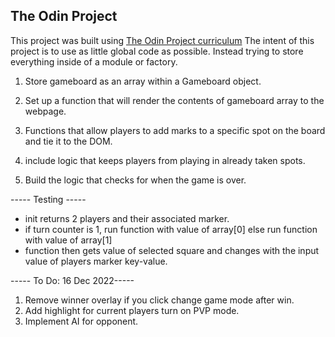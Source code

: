 ## The Odin Project
This project was built using [The Odin Project curriculum](https://www.theodinproject.com/lessons/node-path-javascript-tic-tac-toe)
The intent of this project is to use as little global code as possible. Instead trying to store everything inside of a module or factory.



1. Store gameboard as an array within a Gameboard object.


2. Set up a function that will render the contents of gameboard array to the webpage.

3. Functions that allow players to add marks to a specific spot on the board and tie it to the DOM.

4. include logic that keeps players from playing in already taken spots.

5. Build the logic that checks for when the game is over.


----- Testing -----
- init returns 2 players and their associated marker.
- if turn counter is 1, run function with value of array[0] else run function with value of array[1]
- function then gets value of selected square and changes with the input value of players marker key-value.

----- To Do: 16 Dec 2022-----
1. Remove winner overlay if you click change game mode after win.
1. Add highlight for current players turn on PVP mode.
2. Implement AI for opponent.